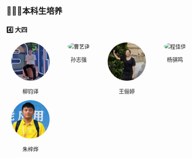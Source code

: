 ## 🧑🏼‍🎓本科生培养

### 4️⃣ 大四

<div style="display: flex; flex-wrap: wrap;">  
  <!-- 第一个人 -->  
  <div style="width: 25%; text-align: center;">  
    <img src="./images/7/本科/大三/柳钧译.jpg" alt="闻智" style="border-radius: 50%; width: 100px; height: 100px;">  
    <p>柳钧译</p> 
  </div>  
    
  <!-- 第二个人， -->  
  <div style="width: 25%; text-align: center;">  
    <img src="./images/7/本科/大三/孙志强.JPG" alt="曹艺译" style="border-radius: 50%; width: 100px; height: 100px;">  
    <p>孙志强</p>    
  </div>  

  <div style="width: 25%; text-align: center;">  
    <img src="./images/7/本科/大三/王俪婷.jpg" alt="宋研" style="border-radius: 50%; width: 100px; height: 100px;">  
    <p>王俪婷</p>  
  </div>

   <div style="width: 25%; text-align: center;">  
    <img src="./images/7/本科/大三/杨骐鸣.jpg" alt="程佳佳" style="border-radius: 50%; width: 100px; height: 100px;">  
    <p>杨骐鸣</p>  
  </div>
</div>

<div style="display: flex; flex-wrap: wrap;">  
  <!-- 第一个人 -->  
  <div style="width: 25%; text-align: center;">  
    <img src="./images/7/本科/大三/朱梓烨.png" alt="闻智" style="border-radius: 50%; width: 100px; height: 100px;">  
    <p>朱梓烨</p> 
  </div>  
</div>